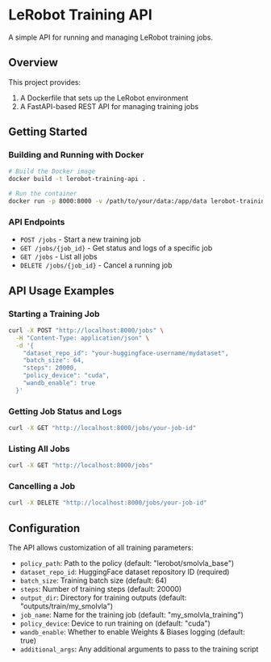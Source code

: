 # LeRobot Training API

A simple API for running and managing LeRobot training jobs.

## Overview

This project provides:
1. A Dockerfile that sets up the LeRobot environment
2. A FastAPI-based REST API for managing training jobs

## Getting Started

### Building and Running with Docker

```bash
# Build the Docker image
docker build -t lerobot-training-api .

# Run the container
docker run -p 8000:8000 -v /path/to/your/data:/app/data lerobot-training-api
```

### API Endpoints

- `POST /jobs` - Start a new training job
- `GET /jobs/{job_id}` - Get status and logs of a specific job
- `GET /jobs` - List all jobs
- `DELETE /jobs/{job_id}` - Cancel a running job

## API Usage Examples

### Starting a Training Job

```bash
curl -X POST "http://localhost:8000/jobs" \
  -H "Content-Type: application/json" \
  -d '{
    "dataset_repo_id": "your-huggingface-username/mydataset",
    "batch_size": 64,
    "steps": 20000,
    "policy_device": "cuda",
    "wandb_enable": true
  }'
```

### Getting Job Status and Logs

```bash
curl -X GET "http://localhost:8000/jobs/your-job-id"
```

### Listing All Jobs

```bash
curl -X GET "http://localhost:8000/jobs"
```

### Cancelling a Job

```bash
curl -X DELETE "http://localhost:8000/jobs/your-job-id"
```

## Configuration

The API allows customization of all training parameters:

- `policy_path`: Path to the policy (default: "lerobot/smolvla_base")
- `dataset_repo_id`: HuggingFace dataset repository ID (required)
- `batch_size`: Training batch size (default: 64)
- `steps`: Number of training steps (default: 20000)
- `output_dir`: Directory for training outputs (default: "outputs/train/my_smolvla")
- `job_name`: Name for the training job (default: "my_smolvla_training")
- `policy_device`: Device to run training on (default: "cuda")
- `wandb_enable`: Whether to enable Weights & Biases logging (default: true)
- `additional_args`: Any additional arguments to pass to the training script
